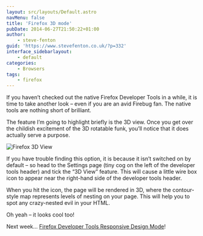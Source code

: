 ```yaml
---
layout: src/layouts/Default.astro
navMenu: false
title: 'Firefox 3D mode'
pubDate: 2014-06-27T21:50:22+01:00
author:
    - steve-fenton
guid: 'https://www.stevefenton.co.uk/?p=332'
interface_sidebarlayout:
    - default
categories:
    - Browsers
tags:
    - firefox
---
```


If you haven’t checked out the native Firefox Developer Tools in a while, it is time to take another look – even if you are an avid Firebug fan. The native tools are nothing short of brilliant.

The feature I’m going to highlight briefly is the 3D view. Once you get over the childish excitement of the 3D rotatable funk, you’ll notice that it does actually serve a purpose.

![Firefox 3D View](/img/2015/07/firefox-3d-view.jpg)

If you have trouble finding this option, it is because it isn’t switched on by default – so head to the Settings page (tiny cog on the left of the developer tools header) and tick the “3D View” feature. This will cause a little wire box icon to appear near the right-hand side of the developer tools header.

When you hit the icon, the page will be rendered in 3D, where the contour-style map represents levels of nesting on your page. This will help you to spot any crazy-nested evil in your HTML.

Oh yeah – it looks cool too!

Next week… [Firefox Developer Tools Responsive Design Mode](/Content/Blog/Date/201406/Blog/Firefox-Responsive-Mode/)!